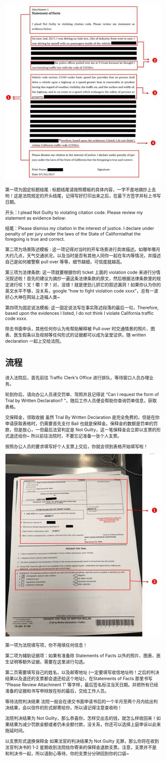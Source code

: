 
![](/assets/images/2021-11-06-15-45-59.png)

第一项为固定标题结尾 : 标题结尾请按照模板的具体内容，一字不差地摘抄上去哟！这是法院规定的开头结尾，记得写好打印出来之后，在最下方签字并标上书写日期。

开头：I plead Not Guilty to violating citation code. Please review my statement as evidence below:

结尾：Please dismiss my citation in the interest of justice. I declare under penalty of per jury under the laws of the State of Californiathat the foregoing is true and correct.

第二项为场景陈述模板 : 这一项记得对当时的开车场景进行具体描述。如哪年哪月大约几点，天气交通状况，以及当时是否有其他人同你一起在车内等情况，并描述自己是如何被警察 pull over 等等，细节越细，可信度就越高。

第三项为法律条款: 这一项就要根据你的 ticket 上面的 violation code 来进行分情况叙述啦！首先的建议为摘抄一遍这条法律条款的原文，然后根据法律条款里的规定进行咬！文！嚼！字！对，没错！就是使劲儿抓它的叙述漏洞！如果你认为你的英文水平不够，没关系，google “how to fight violation code xxxx”，总有一波好心大神在网站上造福人类~

第四项为固定说法模板: 这一固定说法写在事实陈述段落的最后一句，Therefore, based upon the evidences I listed, I do not think I violate California traffic code xxxx.

除去书面申诉，其他任何你认为有帮助解释被 Pull over 时交通情景的照片、图表、医生假条以及视频等任何形式的证据都可以成为呈堂证供，随 written declaration 一起上交给法院。

# 流程

进入法院后，首先前往 Traffic Clerk‘s Office 进行排队，等待窗口人员办理业务。

轮到你后，请向办公人员递交罚单、驾照并且记得说 “Can I request the form of Trial by Written Declaration? ”，随后工作人员便会帮助你查询罚单信息，获取表格。

交保释金，领取收据
虽然 Trial By Written Declaration 是完全免费的，但是在你申请获取表格时，仍需要首先支付 Bail 也就是保释金。保释金的数额是罚单的罚款，但是放心，一但最后法官判定是 Not Guilty，这一笔保释金会立即以支票的形式退还给你~ 所以前往法院时，不要忘记准备一张个人支票。

按照办公人员的要求填写好个人支票上交后，你就会领到表格开始填写啦！

![](/assets/images/2021-11-06-15-47-21.png)

第一项为法院填写项，你不用填任何信息！ 

第二项为辅助证据项：如果有准备除 Statements of Facts 以外的照片、图表、医生证明等额外证据，需要在这里进行勾选。

第二页需要填写自己的姓名，以及邮寄地址 (一定要填写收信地址哟！之后的判决结果以及退还的支票都会退还给这个地址)，在Statements of Facts 那里书写 “Please Review Attachment 1” 等字样，最后签名标注当天日期。并把所有已经准备的证据和书写申辩放在标的最后，交给工作人员。

等待法院判决结果
法院一般会在递交书面申请书后的一个半月至两个月内给出判决结果，会以信件的形式邮寄给你，所以请记得注意查收哟！

法院判决结果为 Not Guilty，那么恭喜你，怎样交出去的钱，就怎么样收回来！如果结果为减少罚款金额或者仍未全额付款，没关系，你还可以选择上庭申诉以此来拖延时间。

以支票形式退换保释金
如果法官的判决结果为 Not Guilty 无罪，那么你将在收到法官判决书的 1-2 星期收到法院给你寄来的保释金退款支票。注意，支票并不是和判决书一起，所以请耐心等待，你的支票分分钟回到你的口袋~

